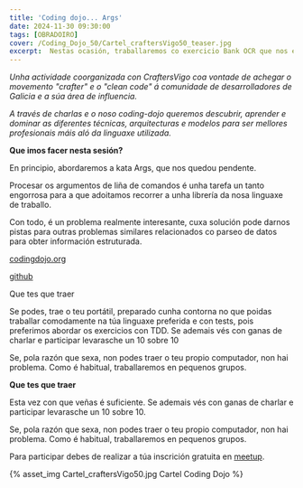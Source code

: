 ```yaml
---
title: 'Coding dojo... Args'
date: 2024-11-30 09:30:00
tags: [OBRADOIRO]
cover: /Coding_Dojo_50/Cartel_craftersVigo50_teaser.jpg
excerpt:  Nestas ocasión, traballaremos co exercicio Bank OCR que nos expón uns cuantos problemas interesantes, como parseo e validación, entre outras cousas.
---
```


<em>Unha actividade coorganizada con CraftersVigo coa vontade de achegar o movemento "crafter" e o "clean code" á comunidade de desarrolladores de Galicia e a súa área de influencia.

A través de charlas e o noso coding-dojo queremos descubrir, aprender e dominar as diferentes técnicas, arquitecturas e modelos para ser mellores profesionais máis aló da linguaxe utilizada.</em>

<strong>Que imos facer nesta sesión?</strong>

En principio, abordaremos a kata Args, que nos quedou pendente.

Procesar os argumentos de liña de comandos é unha tarefa un tanto engorrosa para a que adoitamos recorrer a unha librería da nosa linguaxe de traballo.

Con todo, é un problema realmente interesante, cuxa solución pode darnos pistas para outras problemas similares relacionados co parseo de datos para obter información estruturada.

[codingdojo.org](https://codingdojo.org/kata/Args/)

[github](https://github.com/CraftersVigo/katas/blob/main/args/README.md)

Que tes que traer

Se podes, trae o teu portátil, preparado cunha contorna no que poidas traballar comodamente na túa linguaxe preferida e con tests, pois preferimos abordar os exercicios con TDD. Se ademais vés con ganas de charlar e participar levarasche un 10 sobre 10

Se, pola razón que sexa, non podes traer o teu propio computador, non hai problema. Como é habitual, traballaremos en pequenos grupos.

<strong>Que tes que traer</strong>

Esta vez con que veñas é suficiente. Se ademais vés con ganas de charlar e participar levarasche un 10 sobre 10.

Se, pola razón que sexa, non podes traer o teu propio computador, non hai problema. Como é habitual, traballaremos en pequenos grupos.

Para participar debes de realizar a túa inscrición gratuita en [meetup](https://www.meetup.com/craftersvigo/events/304843661).




{% asset_img Cartel_craftersVigo50.jpg Cartel Coding Dojo %}
